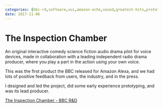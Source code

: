 ```yaml
---
categories: [bbc-rd,software,vui,amazon-echo,sound,greatest-hits,prototyping,team-lead,producer,immersive]
date: 2017-11-06
---
```


# The Inspection Chamber

An original interactive comedy science fiction audio drama pilot for voice devices, made in collaboration with a leading independent radio drama producer, where you play a part in the action using your own voice.

This was the first product the BBC released for Amazon Alexa, and we had lots of positive feedback from users, the industry, and in the press. 

I designed and led the project, did some early experience prototyping, and was its lead producer.

[The Inspection Chamber - BBC R&D](https://www.bbc.co.uk/rd/blog/2017-09-voice-ui-inspection-chamber-audio-drama)